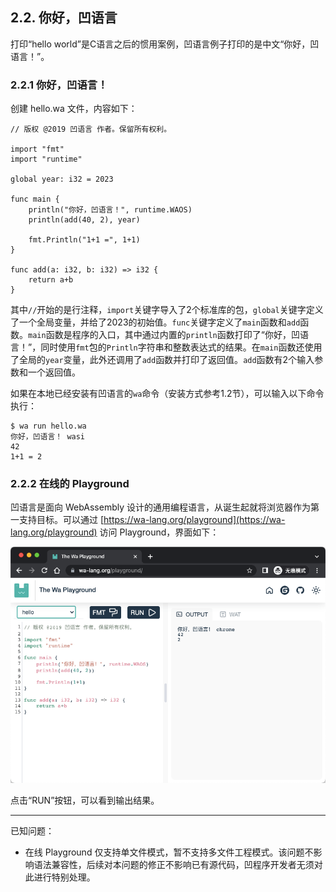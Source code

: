 ## 2.2. 你好，凹语言

打印“hello world”是C语言之后的惯用案例，凹语言例子打印的是中文“你好，凹语言！”。

### 2.2.1 你好，凹语言！

创建 hello.wa 文件，内容如下：

```wa
// 版权 @2019 凹语言 作者。保留所有权利。

import "fmt"
import "runtime"

global year: i32 = 2023

func main {
    println("你好，凹语言！", runtime.WAOS)
    println(add(40, 2), year)

    fmt.Println("1+1 =", 1+1)
}

func add(a: i32, b: i32) => i32 {
    return a+b
}
```

其中`//`开始的是行注释，`import`关键字导入了2个标准库的包，`global`关键字定义了一个全局变量，并给了2023的初始值。`func`关键字定义了`main`函数和`add`函数。`main`函数是程序的入口，其中通过内置的`println`函数打印了“你好，凹语言！”，同时使用`fmt`包的`Println`字符串和整数表达式的结果。在`main`函数还使用了全局的`year`变量，此外还调用了`add`函数并打印了返回值。`add`函数有2个输入参数和一个返回值。

如果在本地已经安装有凹语言的`wa`命令（安装方式参考1.2节），可以输入以下命令执行：

```
$ wa run hello.wa 
你好，凹语言！ wasi
42
1+1 = 2
```

### 2.2.2 在线的 Playground

凹语言是面向 WebAssembly 设计的通用编程语言，从诞生起就将浏览器作为第一支持目标。可以通过 [https://wa-lang.org/playground](https://wa-lang.org/playground) 访问 Playground，界面如下：

![](./images/playground-01.png)

点击“RUN”按钮，可以看到输出结果。

---

已知问题：
- 在线 Playground 仅支持单文件模式，暂不支持多文件工程模式。该问题不影响语法兼容性，后续对本问题的修正不影响已有源代码，凹程序开发者无须对此进行特别处理。